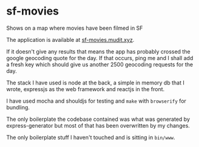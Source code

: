 # sf-movies
Shows on a map where movies have been filmed in SF

The application is available at [sf-movies.mudit.xyz](http://sf-movies.mudit.xyz).

If it doesn't give any results that means the app has probably crossed the google geocoding quote for the day. If that occurs, ping me and I shall add a fresh key which should give us another 2500 geocoding requests for the day.

The stack I have used is node at the back, a simple in memory db that I wrote, expressjs as the web framework and reactjs in the front.

I have used mocha and shouldjs for testing and `make` with `browserify` for bundling.

The only boilerplate the codebase contained was what was generated by express-generator but most of that has been overwritten by my changes.

The only boilerplate stuff I haven't touched and is sitting in `bin/www`.
